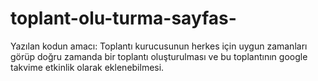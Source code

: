# toplant-olu-turma-sayfas-
Yazılan kodun amacı: Toplantı kurucusunun herkes için uygun zamanları görüp doğru zamanda bir toplantı oluşturulması ve bu toplantının google takvime etkinlik olarak eklenebilmesi.
